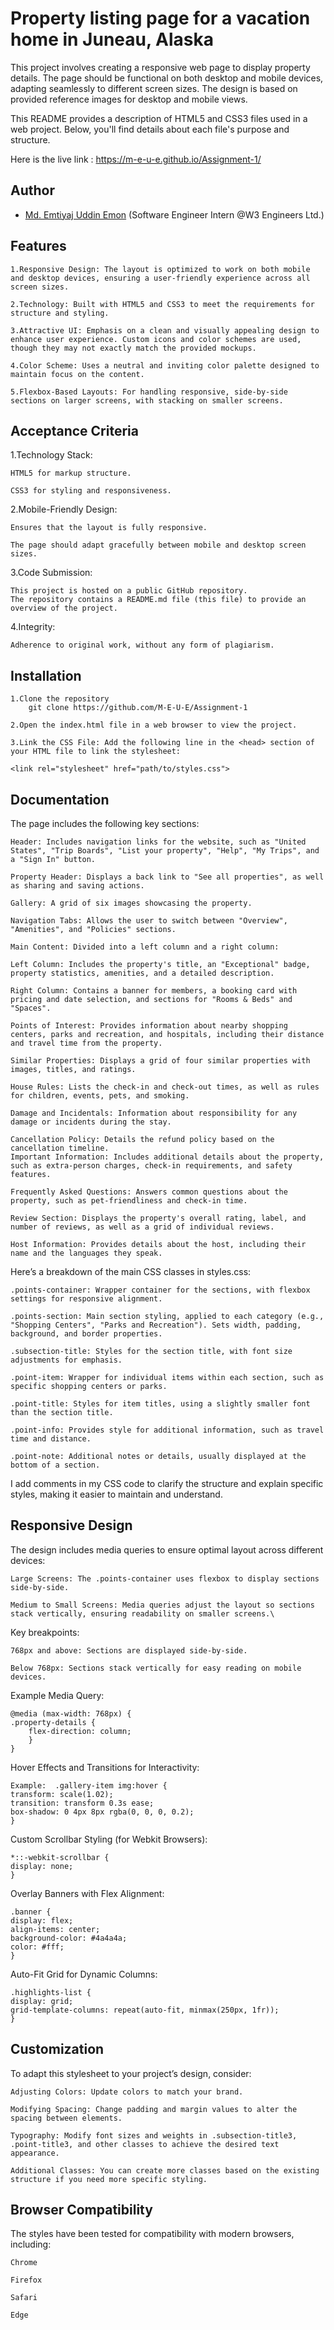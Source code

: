 
# Property listing page for a vacation home in Juneau, Alaska





This project involves creating a responsive web page to display property details. The page should be functional on both desktop and mobile devices, adapting seamlessly to different screen sizes. The design is based on provided reference images for desktop and mobile views.

This README provides a description of  HTML5 and CSS3 files used in a web project. Below, you'll find details about each file's purpose and structure.

Here is the live link :
    https://m-e-u-e.github.io/Assignment-1/
## Author

- [Md. Emtiyaj Uddin Emon](https://github.com/M-E-U-E)
    (Software Engineer Intern @W3 Engineers Ltd.)
## Features

    1.Responsive Design: The layout is optimized to work on both mobile and desktop devices, ensuring a user-friendly experience across all screen sizes.

    2.Technology: Built with HTML5 and CSS3 to meet the requirements for structure and styling.

    3.Attractive UI: Emphasis on a clean and visually appealing design to enhance user experience. Custom icons and color schemes are used, though they may not exactly match the provided mockups.

    4.Color Scheme: Uses a neutral and inviting color palette designed to maintain focus on the content.

    5.Flexbox-Based Layouts: For handling responsive, side-by-side sections on larger screens, with stacking on smaller screens.
## Acceptance Criteria
1.Technology Stack:

    HTML5 for markup structure.

    CSS3 for styling and responsiveness.

2.Mobile-Friendly Design:

    Ensures that the layout is fully responsive.

    The page should adapt gracefully between mobile and desktop screen sizes.

3.Code Submission:

    This project is hosted on a public GitHub repository.
    The repository contains a README.md file (this file) to provide an overview of the project.

4.Integrity:

    Adherence to original work, without any form of plagiarism.




## Installation

    1.Clone the repository 
        git clone https://github.com/M-E-U-E/Assignment-1

    2.Open the index.html file in a web browser to view the project.

    3.Link the CSS File: Add the following line in the <head> section of your HTML file to link the stylesheet: 
    
    <link rel="stylesheet" href="path/to/styles.css">

## Documentation
The page includes the following key sections:

    Header: Includes navigation links for the website, such as "United States", "Trip Boards", "List your property", "Help", "My Trips", and a "Sign In" button.

    Property Header: Displays a back link to "See all properties", as well as sharing and saving actions.

    Gallery: A grid of six images showcasing the property.

    Navigation Tabs: Allows the user to switch between "Overview", "Amenities", and "Policies" sections.

    Main Content: Divided into a left column and a right column:

    Left Column: Includes the property's title, an "Exceptional" badge, property statistics, amenities, and a detailed description.

    Right Column: Contains a banner for members, a booking card with pricing and date selection, and sections for "Rooms & Beds" and "Spaces".

    Points of Interest: Provides information about nearby shopping centers, parks and recreation, and hospitals, including their distance and travel time from the property.

    Similar Properties: Displays a grid of four similar properties with images, titles, and ratings.

    House Rules: Lists the check-in and check-out times, as well as rules for children, events, pets, and smoking.

    Damage and Incidentals: Information about responsibility for any damage or incidents during the stay.

    Cancellation Policy: Details the refund policy based on the cancellation timeline.
    Important Information: Includes additional details about the property, such as extra-person charges, check-in requirements, and safety features.

    Frequently Asked Questions: Answers common questions about the property, such as pet-friendliness and check-in time.

    Review Section: Displays the property's overall rating, label, and number of reviews, as well as a grid of individual reviews.

    Host Information: Provides details about the host, including their name and the languages they speak.
    

Here’s a breakdown of the main CSS classes in styles.css:

    .points-container: Wrapper container for the sections, with flexbox settings for responsive alignment.

    .points-section: Main section styling, applied to each category (e.g., "Shopping Centers", "Parks and Recreation"). Sets width, padding, background, and border properties.

    .subsection-title: Styles for the section title, with font size adjustments for emphasis.

    .point-item: Wrapper for individual items within each section, such as specific shopping centers or parks.

    .point-title: Styles for item titles, using a slightly smaller font than the section title.

    .point-info: Provides style for additional information, such as travel time and distance.

    .point-note: Additional notes or details, usually displayed at the bottom of a section.
I add comments in my CSS code to clarify the structure and explain specific styles, making it easier to maintain and understand.
## Responsive Design
The design includes media queries to ensure optimal layout across different devices:

    Large Screens: The .points-container uses flexbox to display sections side-by-side.

    Medium to Small Screens: Media queries adjust the layout so sections stack vertically, ensuring readability on smaller screens.\

Key breakpoints:

    768px and above: Sections are displayed side-by-side.

    Below 768px: Sections stack vertically for easy reading on mobile devices.

Example Media Query: 

    @media (max-width: 768px) {
    .property-details {
        flex-direction: column;
        }
    }
Hover Effects and Transitions for Interactivity:


    Example:  .gallery-item img:hover {
    transform: scale(1.02);
    transition: transform 0.3s ease;
    box-shadow: 0 4px 8px rgba(0, 0, 0, 0.2);
    }

Custom Scrollbar Styling (for Webkit Browsers):

    *::-webkit-scrollbar {
    display: none;
    }

 Overlay Banners with Flex Alignment:

    .banner {
    display: flex;
    align-items: center;
    background-color: #4a4a4a;
    color: #fff;
    }
Auto-Fit Grid for Dynamic Columns:

    .highlights-list {
    display: grid;
    grid-template-columns: repeat(auto-fit, minmax(250px, 1fr));
    }









## Customization
To adapt this stylesheet to your project’s design, consider:

    Adjusting Colors: Update colors to match your brand.

    Modifying Spacing: Change padding and margin values to alter the spacing between elements.

    Typography: Modify font sizes and weights in .subsection-title3, .point-title3, and other classes to achieve the desired text appearance.
    
    Additional Classes: You can create more classes based on the existing structure if you need more specific styling.
## Browser Compatibility
The styles have been tested for compatibility with modern browsers, including:

    Chrome

    Firefox

    Safari
    
    Edge

